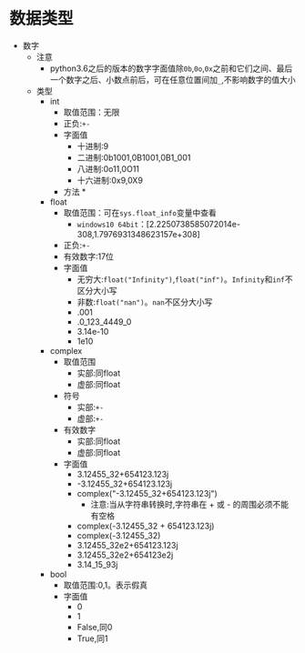 # 数据类型
* 数字
    * 注意
        * python3.6之后的版本的数字字面值除`0b`,`0o`,`0x`之前和它们之间、最后一个数字之后、小数点前后，可在任意位置间加`_`,不影响数字的值大小 
    * 类型
        * int
            * 取值范围：无限
            * 正负:`+-`
            * 字面值
                * 十进制:9
                * 二进制:0b1001,0B1001,0B1_001
                * 八进制:0o11,0O11
                * 十六进制:0x9,0X9 
            * 方法
                * 
        * float
            * 取值范围：可在`sys.float_info`变量中查看
                * `windows10 64bit`：[2.2250738585072014e-308,1.7976931348623157e+308] 
            * 正负:`+-`
            * 有效数字:17位
            * 字面值
                * 无穷大:`float("Infinity")`,`float("inf")`。`Infinity`和`inf`不区分大小写
                * 非数:`float("nan")`。`nan`不区分大小写 
                * .001 
                * .0_123_4449_0
                * 3.14e-10
                * 1e10
        * complex
            * 取值范围
                * 实部:同float
                * 虚部:同float
            * 符号
                * 实部:`+-`
                * 虚部:`+-`
            * 有效数字
                * 实部:同float
                * 虚部:同float
            * 字面值
                * 3.12455_32+654123.123j
                * -3.12455_32+654123.123j
                * complex("-3.12455_32+654123.123j") 
                    * 注意:当从字符串转换时,字符串在 + 或 - 的周围必须不能有空格 
                * complex(-3.12455_32 + 654123.123j) 
                * complex(-3.12455_32) 
                * 3.12455_32e2+654123.123j 
                * 3.12455_32e2+654123e2j 
                * 3.14_15_93j
        * bool
            * 取值范围:0,1。表示假真
            * 字面值
                * 0
                * 1
                * False,同0
                * True,同1 

